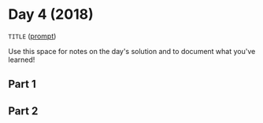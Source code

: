 # Day 4 (2018)

`TITLE` ([prompt](https://adventofcode.com/2018/day/4))

Use this space for notes on the day's solution and to document what you've learned!

## Part 1

## Part 2

